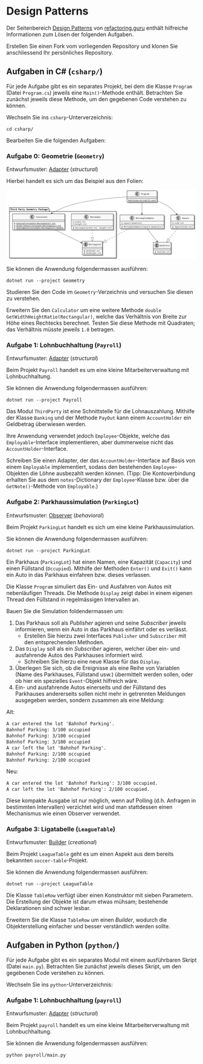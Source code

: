 # Design Patterns

Der Seitenbereich [Design Patterns](https://refactoring.guru/design-patterns)
von [refactoring.guru](https://refactoring.guru/) enthält hilfreiche
Informationen zum Lösen der folgenden Aufgaben.

Erstellen Sie einen Fork vom vorliegenden Repository und klonen Sie
anschliessend Ihr persönliches Repository.

## Aufgaben in C# (`csharp/`)

Für jede Aufgabe gibt es ein separates Projekt, bei dem die Klasse `Program`
(Datei `Program.cs`) jeweils eine `Main()`-Methode enthält. Betrachten Sie
zunächst jeweils diese Methode, um den gegebenen Code verstehen zu können.

Wechseln Sie ins `csharp`-Unterverzeichnis:

    cd csharp/

Bearbeiten Sie die folgenden Aufgaben:

### Aufgabe 0: Geometrie (`Geometry`)

Entwurfsmuster: [Adapter](https://refactoring.guru/design-patterns/adapter)
(_structural_)

Hierbei handelt es sich um das Beispiel aus den Folien:

![Das Geometry-Beispiel von den Folien](adapter-solution.png)

Sie können die Anwendung folgendermassen ausführen:

    dotnet run --project Geometry

Studieren Sie den Code im `Geometry`-Verzeichnis und versuchen Sie diesen zu
verstehen.

Erweitern Sie den `Calculator` um eine weitere Methode `double
GetWidthHeightRatio(Rectangular)`, welche das Verhältnis von Breite zur Höhe
eines Rechtecks berechnet. Testen Sie diese Methode mit Quadraten; das
Verhältnis müsste jeweils `1.0` betragen.

### Aufgabe 1: Lohnbuchhaltung (`Payroll`)

Entwurfsmuster: [Adapter](https://refactoring.guru/design-patterns/adapter)
(_structural_)

Beim Projekt `Payroll` handelt es um eine kleine Mitarbeiterverwaltung mit
Lohnbuchhaltung.

Sie können die Anwendung folgendermassen ausführen:

    dotnet run --project Payroll

Das Modul `ThirdParty` ist eine Schnittstelle für die Lohnauszahlung. Mithilfe
der Klasse `Banking` und der Methode `PayOut` kann einem `AccountHolder` ein
Geldbetrag überwiesen werden.

Ihre Anwendung verwendet jedoch `Employee`-Objekte, welche das
`Employable`-Interface implementieren, aber dummerweise nicht das
`AccountHolder`-Interface.

Schreiben Sie einen Adapter, der das `AccountHolder`-Interface auf Basis von
einem `Employable` implementiert, sodass den bestehenden `Employee`-Objekten die
Löhne ausbezahlt werden können. (Tipp: Die Kontoverbindung erhalten Sie aus dem
`notes`-Dictionary der `Employee`-Klasse bzw. über die `GetNote()`-Methode von
`Employable`.)

### Aufgabe 2: Parkhaussimulation (`ParkingLot`)

Entwurfsmuster: [Observer](https://refactoring.guru/design-patterns/observer)
(_behavioral_)

Beim Projekt `ParkingLot` handelt es sich um eine kleine Parkhaussimulation.

Sie können die Anwendung folgendermassen ausführen:

    dotnet run --project ParkingLot

Ein Parkhaus (`ParkingLot`) hat einen Namen, eine Kapazität (`Capacity`) und
einen Füllstand (`Occupied`). Mithilfe der Methoden `Enter()` und `Exit()` kann
ein Auto in das Parkhaus einfahren bzw. dieses verlassen.

Die Klasse `Program` simuliert das Ein- und Ausfahren von Autos mit
nebenläufigen Threads. Die Methode `Display` zeigt dabei in einem eigenen Thread
den Füllstand in regelmässigen Intervallen an.

Bauen Sie die Simulation foldendermassen um:

1. Das Parkhaus soll als _Publisher_ agieren und seine _Subscriber_ jeweils
   informieren, wenn ein Auto in das Parkhaus einfährt oder es verlässt.
    - Erstellen Sie hierzu zwei Interfaces `Publisher` und `Subscriber` mit den
      entsprechenden Methoden.
2. Das `Display` soll als ein _Subscriber_ agieren, welcher über ein- und
   ausfahrende Autos des Parkhauses informiert wird.
    - Schreiben Sie hierzu eine neue Klasse für das `Display`.
3. Überlegen Sie sich, ob die Ereignisse als eine Reihe von Variablen (Name des
   Parkhauses, Füllstand usw.) übermittelt werden sollen, oder ob hier ein
   spezielles `Event`-Objekt hilfreich wäre.
4. Ein- und ausfahrende Autos einerseits und der Füllstand des Parkhauses
   andererseits sollen nicht mehr in getrennten Meldungen ausgegeben werden,
   sondern zusammen als eine Meldung:

Alt:

    A car entered the lot 'Bahnhof Parking'.
    Bahnhof Parking: 3/100 occupied
    Bahnhof Parking: 3/100 occupied
    Bahnhof Parking: 3/100 occupied
    A car left the lot 'Bahnhof Parking'.
    Bahnhof Parking: 2/100 occupied
    Bahnhof Parking: 2/100 occupied

Neu:

    A car entered the lot 'Bahnhof Parking': 3/100 occupied.
    A car left the lot 'Bahnhof Parking': 2/100 occupied.

Diese kompakte Ausgabe ist nur möglich, wenn auf Polling (d.h. Anfragen in
bestimmten Intervallen) verzichtet wird und man stattdessen einen Mechanismus
wie einen Observer verwendet.

### Aufgabe 3: Ligatabelle (`LeagueTable`)

Entwurfsmuster: [Builder](https://refactoring.guru/design-patterns/builder)
(_creational_)

Beim Projekt `LeagueTable` geht es um einen Aspekt aus dem bereits bekannten
`soccer-table`-Projekt.

Sie können die Anwendung folgendermassen ausführen:

    dotnet run --project LeagueTable

Die Klasse `TableRow` verfügt über einen Konstruktor mit sieben Parametern.
Die Erstellung der Objekte ist darum etwas mühsam; bestehende Deklarationen sind
schwer lesbar.

Erweitern Sie die Klasse `TableRow` um einen _Builder_, wodurch die
Objekterstellung einfacher und besser verständlich werden sollte.

## Aufgaben in Python (`python/`)

Für jede Aufgabe gibt es ein separates Modul mit einem ausführbaren Skript
(Datei `main.py`). Betrachten Sie zunächst jeweils dieses Skript, um den
gegebenen Code verstehen zu können.

Wechseln Sie ins `python`-Unterverzeichnis:

### Aufgabe 1: Lohnbuchhaltung (`payroll`)

Entwurfsmuster: [Adapter](https://refactoring.guru/design-patterns/adapter)
(_structural_)

Beim Projekt `payroll` handelt es um eine kleine Mitarbeiterverwaltung mit
Lohnbuchhaltung.

Sie können die Anwendung folgendermassen ausführen:

    python payroll/main.py